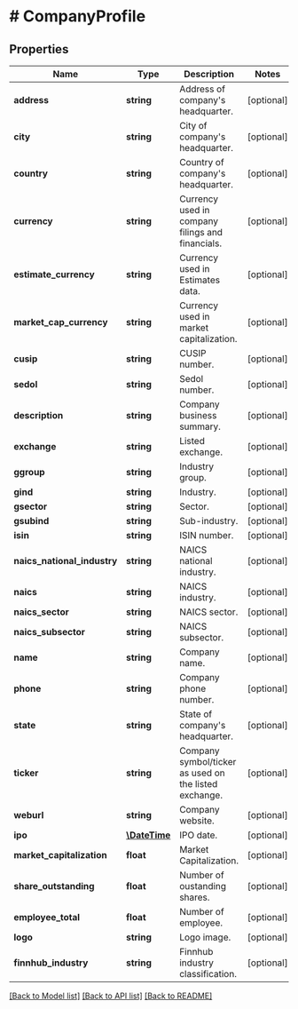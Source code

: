 # # CompanyProfile

## Properties

Name | Type | Description | Notes
------------ | ------------- | ------------- | -------------
**address** | **string** | Address of company&#39;s headquarter. | [optional]
**city** | **string** | City of company&#39;s headquarter. | [optional]
**country** | **string** | Country of company&#39;s headquarter. | [optional]
**currency** | **string** | Currency used in company filings and financials. | [optional]
**estimate_currency** | **string** | Currency used in Estimates data. | [optional]
**market_cap_currency** | **string** | Currency used in market capitalization. | [optional]
**cusip** | **string** | CUSIP number. | [optional]
**sedol** | **string** | Sedol number. | [optional]
**description** | **string** | Company business summary. | [optional]
**exchange** | **string** | Listed exchange. | [optional]
**ggroup** | **string** | Industry group. | [optional]
**gind** | **string** | Industry. | [optional]
**gsector** | **string** | Sector. | [optional]
**gsubind** | **string** | Sub-industry. | [optional]
**isin** | **string** | ISIN number. | [optional]
**naics_national_industry** | **string** | NAICS national industry. | [optional]
**naics** | **string** | NAICS industry. | [optional]
**naics_sector** | **string** | NAICS sector. | [optional]
**naics_subsector** | **string** | NAICS subsector. | [optional]
**name** | **string** | Company name. | [optional]
**phone** | **string** | Company phone number. | [optional]
**state** | **string** | State of company&#39;s headquarter. | [optional]
**ticker** | **string** | Company symbol/ticker as used on the listed exchange. | [optional]
**weburl** | **string** | Company website. | [optional]
**ipo** | [**\DateTime**](\DateTime.md) | IPO date. | [optional]
**market_capitalization** | **float** | Market Capitalization. | [optional]
**share_outstanding** | **float** | Number of oustanding shares. | [optional]
**employee_total** | **float** | Number of employee. | [optional]
**logo** | **string** | Logo image. | [optional]
**finnhub_industry** | **string** | Finnhub industry classification. | [optional]

[[Back to Model list]](../../README.md#models) [[Back to API list]](../../README.md#endpoints) [[Back to README]](../../README.md)

